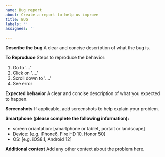 ```yaml
---
name: Bug report
about: Create a report to help us improve
title: BUG
labels: ''
assignees: ''

---
```


**Describe the bug**
A clear and concise description of what the bug is.

**To Reproduce**
Steps to reproduce the behavior:
1. Go to '...'
2. Click on '....'
3. Scroll down to '....'
4. See error

**Expected behavior**
A clear and concise description of what you expected to happen.

**Screenshots**
If applicable, add screenshots to help explain your problem.

**Smartphone (please complete the following information):**
 - screen oriantation: [smartphone or tablet, portait or landscape]
 - Device: [e.g. iPhone6, Fire HD 10, Honor 50]
 - OS: [e.g. iOS8.1, Android 12]


**Additional context**
Add any other context about the problem here.
